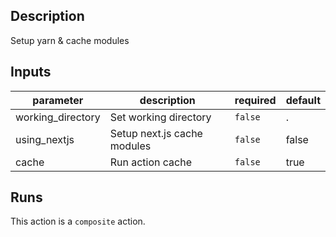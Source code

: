 <!-- action-docs-description -->
## Description

Setup yarn & cache modules
<!-- action-docs-description -->

<!-- action-docs-inputs -->
## Inputs

| parameter | description | required | default |
| --- | --- | --- | --- |
| working_directory | Set working directory | `false` | . |
| using_nextjs | Setup next.js cache modules | `false` | false |
| cache | Run action cache | `false` | true |
<!-- action-docs-inputs -->

<!-- action-docs-outputs -->

<!-- action-docs-outputs -->

<!-- action-docs-runs -->
## Runs

This action is a `composite` action.
<!-- action-docs-runs -->
